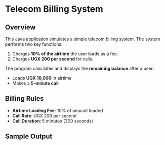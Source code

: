 # Telecom Billing System

## Overview

This Java application simulates a simple telecom billing system. The system performs two key functions:

1. Charges **10% of the airtime** the user loads as a fee.
2. Charges **UGX 200 per second** for calls.

The program calculates and displays the **remaining balance** after a user:
- Loads **UGX 10,000** in airtime
- Makes a **5-minute call**

## Billing Rules

- **Airtime Loading Fee**: 10% of amount loaded
- **Call Rate**: UGX 200 per second
- **Call Duration**: 5 minutes (300 seconds)

## Sample Output

